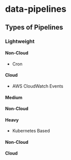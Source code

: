 # data-pipelines

## Types of Pipelines

### Lightweight

#### Non-Cloud
* Cron

#### Cloud
* AWS CloudWatch Events

#### Medium

#### Non-Cloud

#### Heavy

* Kubernetes Based

#### Non-Cloud
#### Cloud
